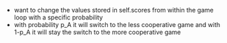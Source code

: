 - want to change the values stored in self.scores from within the game loop with a specific probability
- with probability p_A it will switch to the less cooperative game and with 1-p_A it will stay the switch to the more cooperative game